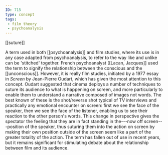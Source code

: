 ```yaml
---
ID: 715
type: concept
tags: 
 - film theory
 - psychoanalysis
---
```


[[suture]]

 A term used in both
[[psychoanalysis]] and film
studies, where its use is in any case adapted from psychoanalysis, to
refer to the way like and unlike can be 'stitched' together. French
psychoanalyst [[Lacan, Jacques]] used the term to
signify the relationship between the conscious and the
[[unconscious]]. However, it
is really film studies, initiated by a 1977 essay in *Screen* by
Jean-Pierre Oudart, which has given the most attention to this concept.
Oudart suggested that cinema deploys a number of techniques to suture
its audience to what is happening on screen, and more particularly to
enable them to understand a narrative composed of images not words. The
best known of these is the shot/reverse shot typical of TV interviews
and practically any emotional encounter on screen: first we see the face
of the speaker, then we see the face of the listener, enabling us to see
their reaction to the other person's words. This change in perspective
gives the spectator the feeling that they are in fact standing in
the---now off screen---position of the speaker, thus suturing them into
the action on screen by making their own position outside of the screen
seem like a part of the greater totality of the action. The term has
fallen out of use in recent years, but it remains significant for
stimulating debate about the relationship between film and its audience.
